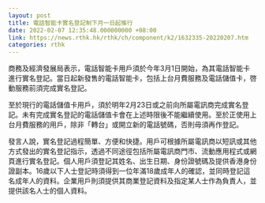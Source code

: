 ```yaml
---
layout: post
title: 電話智能卡實名登記制下月一日起推行
date: 2022-02-07 12:35:48.000000000 +08:00
link: https://news.rthk.hk/rthk/ch/component/k2/1632335-20220207.htm
categories: rthk
---
```


商務及經濟發展局表示，電話智能卡用戶須於今年3月1日開始，為其電話智能卡進行實名登記。當日起新發售的電話智能卡，包括上台月費服務及電話儲值卡，啓動服務前須完成實名登記。

至於現行的電話儲值卡用戶，須於明年2月23日或之前向所屬電訊商完成實名登記。未有完成實名登記的電話儲值卡會在上述時限後不能繼續使用。至於正使用上台月費服務的用戶，除非「轉台」或開立新的電話號碼，否則毋須再作登記。

發言人說，實名登記過程簡單、方便和快捷。用戶可根據所屬電訊商以短訊或其他方式發出的實名登記指示，透過不同途徑包括所屬電訊商門市、流動應用程式或網頁進行實名登記。個人用戶須登記其姓名、出生日期、身份證號碼及提供香港身份證副本。16歲以下人士登記時須得到一位年滿18歲成年人的確認，並同時登記這名成年人的資料。企業用戶則須提供其商業登記資料及指定某人士作為負責人，並提供該名人士的個人資料。
